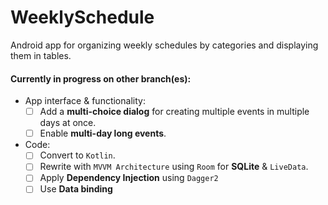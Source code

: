 # WeeklySchedule
Android app for organizing weekly schedules by categories and displaying them in tables.

#### Currently in progress on other branch(es):

* App interface & functionality:
  - [ ] Add a **multi-choice dialog** for creating multiple events in multiple days at once.
  - [ ] Enable **multi-day long events**.

* Code:
  - [ ] Convert to `Kotlin`.
  - [ ] Rewrite with `MVVM Architecture` using `Room` for **SQLite** & `LiveData`.
  - [ ] Apply **Dependency Injection** using `Dagger2`
  - [ ] Use **Data binding**
